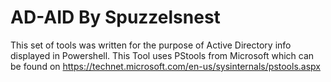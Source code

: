 ﻿# AD-AID By Spuzzelsnest

This set of tools was written for the purpose of Active Directory info displayed in Powershell.
This Tool uses PStools from Microsoft which can be found on https://technet.microsoft.com/en-us/sysinternals/pstools.aspx
